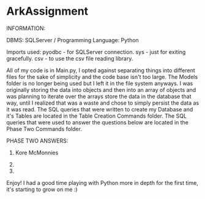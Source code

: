 # ArkAssignment

INFORMATION:

DBMS: SQLServer /
Programming Language: Python

Imports used: 
  pyodbc - for SQLServer connection.
  sys - just for exiting gracefully.
  csv - to use the csv file reading library.
  
All of my code is in Main.py, I opted against separating things into different files for the sake of simplicity and the code base isn't too large.
The Models folder is no longer being used but I left it in the file system anyways. I was originally storing the data into objects and then into an array of objects and was planning to iterate over the arrays store the data in the database that way, until I realized that was a waste and chose to simply persist the data as it was read.
The SQL queries that were written to create my Database and it's Tables are located in the Table Creation Commands folder.
The SQL queries that were used to answer the questions below are located in the Phase Two Commands folder.

PHASE TWO ANSWERS:

  1. Kore McMonnies
  
  2.
  
  3.

Enjoy! I had a good time playing with Python more in depth for the first time, it's starting to grow on me :)

